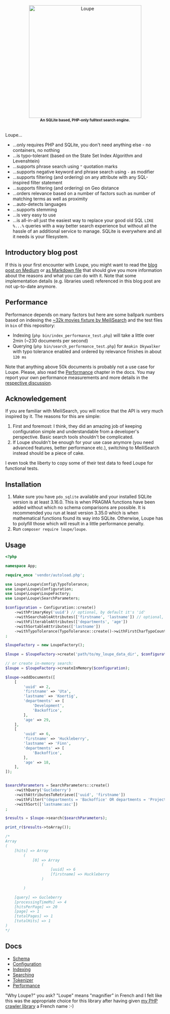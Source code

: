 <div align="center">
  <img src="./logo/logo.svg" width="355px" alt="Loupe"><br/>
  <small><b>An SQLite based, PHP-only fulltext search engine.</b></small>
</div>

<br/>

Loupe…

* …only requires PHP and SQLite, you don't need anything else - no containers, no nothing
* …is typo-tolerant (based on the State Set Index Algorithm and Levenshtein)
* …supports phrase search using `"` quotation marks
* …supports negative keyword and phrase search using `-` as modifier
* …supports filtering (and ordering) on any attribute with any SQL-inspired filter statement
* …supports filtering (and ordering) on Geo distance
* …orders relevance based on a number of factors such as number of matching terms as well as proximity
* …auto-detects languages
* …supports stemming
* …is very easy to use
* …is all-in-all just the easiest way to replace your good old SQL `LIKE %...%` queries with a way better search 
  experience but without all the hassle of an additional service to manage. SQLite is everywhere and all it needs is 
  your filesystem.

## Introductory blog post

If this is your first encounter with Loupe, you might want to read the [blog post on Medium][Blog_Medium] or [as 
Markdown file][Blog_Repository] that should give you more information about the reasons and what you can do with it. 
Note that some implementation details (e.g. libraries used) referenced in this blog post are not up-to-date anymore.

## Performance

Performance depends on many factors but here are some ballpark numbers based on indexing the [~32k movies fixture by 
MeiliSearch][MeiliSearch_Movies] and the test files in `bin` of this repository:

* Indexing (`php bin/index_performance_test.php`) will take a little over 2min (~230 documents per second)
* Querying (`php bin/search_performance_test.php`) for `Amakin Dkywalker` with typo tolerance enabled and ordered by 
  relevance finishes in about `120 ms`

Note that anything above 50k documents is probably not a use case for Loupe. Please, also read the
[Performance](./docs/performance.md) chapter in the docs. You may report your own performance 
measurements and more details in the [respective discussion][Performance_Topic].

## Acknowledgement

If you are familiar with MeiliSearch, you will notice that the API is very much inspired by it. The
reasons for this are simple:

1. First and foremost: I think, they did an amazing job of keeping configuration simple and understandable from a 
   developer's perspective. Basic search tools shouldn't be complicated.
2. If Loupe shouldn't be enough for your use case anymore (you need advanced features, better performance etc.), 
   switching to MeiliSearch instead should be a piece of cake.

I even took the liberty to copy some of their test data to feed Loupe for functional tests.

## Installation

1. Make sure you have `pdo_sqlite` available and your installed SQLite version is at least 3.16.0. This is when 
   PRAGMA functions have been added without which no schema comparisons are possible. It is recommended you run at 
   least version 3.35.0 which is when mathematical functions found its way into SQLite. Otherwise, Loupe has to 
   polyfill those which will result in a little performance penalty.
2. Run `composer require loupe/loupe`.

## Usage

```php
<?php

namespace App;

require_once 'vendor/autoload.php';

use Loupe\Loupe\Config\TypoTolerance;
use Loupe\Loupe\Configuration;
use Loupe\Loupe\LoupeFactory;
use Loupe\Loupe\SearchParameters;

$configuration = Configuration::create()
    ->withPrimaryKey('uuid') // optional, by default it's 'id'
    ->withSearchableAttributes(['firstname', 'lastname']) // optional, by default it's ['*'] - everything is indexed
    ->withFilterableAttributes(['departments', 'age'])
    ->withSortableAttributes(['lastname'])
    ->withTypoTolerance(TypoTolerance::create()->withFirstCharTypoCountsDouble(false)) // can be further fine-tuned but is enabled by default
;

$loupeFactory = new LoupeFactory();

$loupe = $loupeFactory->create('path/to/my_loupe_data_dir', $configuration);

// or create in-memory search:
$loupe = $loupeFactory->createInMemory($configuration);

$loupe->addDocuments([
    [
        'uuid' => 2,
        'firstname' => 'Uta',
        'lastname' => 'Koertig',
        'departments' => [
            'Development',
            'Backoffice',
        ],
        'age' => 29,
    ],
    [
        'uuid' => 6,
        'firstname' => 'Huckleberry',
        'lastname' => 'Finn',
        'departments' => [
            'Backoffice',
        ],
        'age' => 18,
    ],
]);


$searchParameters = SearchParameters::create()
    ->withQuery('Gucleberry')
    ->withAttributesToRetrieve(['uuid', 'firstname'])
    ->withFilter("(departments = 'Backoffice' OR departments = 'Project Management') AND age > 17")
    ->withSort(['lastname:asc'])
;

$results = $loupe->search($searchParameters);

print_r($results->toArray());

/*
Array
(
    [hits] => Array
        (
            [0] => Array
                (
                    [uuid] => 6
                    [firstname] => Huckleberry
                )

        )

    [query] => Gucleberry
    [processingTimeMs] => 4
    [hitsPerPage] => 20
    [page] => 1
    [totalPages] => 1
    [totalHits] => 1
)
*/
```

## Docs

* [Schema](./docs/schema.md)
* [Configuration](./docs/configuration.md)
* [Indexing](./docs/indexing.md)
* [Searching](./docs/searching.md)
* [Tokenizer](./docs/tokenizer.md)
* [Performance](./docs/performance.md)

"Why Loupe?" you ask? "Loupe" means "magnifier" in French and I felt like this was the appropriate choice for this 
library after having given [my PHP crawler library][Escargot] a French name :-)

[Escargot]: https://github.com/terminal42/escargot
[Blog_Medium]: https://medium.com/@yanick.witschi/loupe-a-search-engine-with-only-php-and-sqlite-1c0d83024a71
[Blog_Repository]: ./docs/blog_post.md
[MeiliSearch_Movies]: https://www.meilisearch.com/movies.json
[Performance_Topic]: https://github.com/loupe-php/loupe/discussions/17
